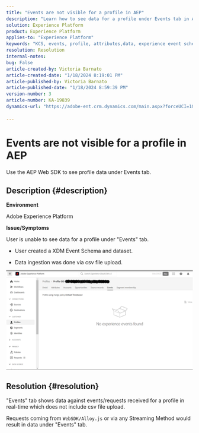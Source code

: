 ```yaml
---
title: "Events are not visible for a profile in AEP"
description: "Learn how to see data for a profile under Events tab in AEP."
solution: Experience Platform
product: Experience Platform
applies-to: "Experience Platform"
keywords: "KCS, events, profile, attributes,data, experience event schema, "
resolution: Resolution
internal-notes: 
bug: False
article-created-by: Victoria Barnato
article-created-date: "1/18/2024 8:19:01 PM"
article-published-by: Victoria Barnato
article-published-date: "1/18/2024 8:59:39 PM"
version-number: 3
article-number: KA-19839
dynamics-url: "https://adobe-ent.crm.dynamics.com/main.aspx?forceUCI=1&pagetype=entityrecord&etn=knowledgearticle&id=480094ce-3eb6-ee11-a569-6045bd006b25"

---
```

# Events are not visible for a profile in AEP

Use the AEP Web SDK to see profile data under Events tab.
## Description {#description}


<b>Environment</b>

Adobe Experience Platform

<b>Issue/Symptoms</b>

User is unable to see data for a profile under "Events" tab.



- User created a XDM Event Schema and dataset.

- Data ingestion was done via csv file upload.



![](assets/___490094ce-3eb6-ee11-a569-6045bd006b25___.png)


## Resolution {#resolution}


"Events" tab shows data against events/requests received for a profile in real-time which does not include csv file upload.

Requests coming from `WebSDK/Alloy.js` or via any Streaming Method would result in data under "Events" tab.

